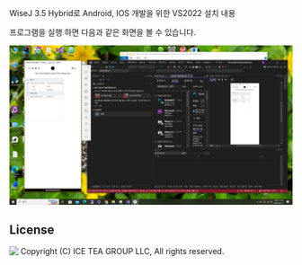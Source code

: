 WiseJ 3.5 Hybrid로 Android, IOS 개발을 위한 VS2022 설치 내용
<p>프로그램을 실행 하면 다음과 같은 화면을 볼 수 있습니다.

![poster](./img1.png)

License
-------
<img src="http://iceteagroup.com/wp-content/uploads/2017/01/Square-64x64-trasp.png" height="20" align="top"> Copyright (C) ICE TEA GROUP LLC, All rights reserved.

